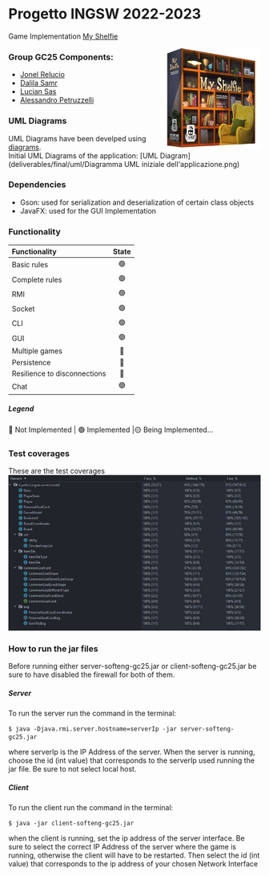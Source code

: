 
# Progetto INGSW 2022-2023

Game Implementation [My Shelfie](https://www.craniocreations.it/prodotto/my-shelfie/)




<img src="src/main/resources/view/gui/publisher_material/box_noShadow.png" align="right" width="200" alt="My Shelfie" >

### Group GC25 Components:
- [Jonel Relucio](https://github.com/jonelrelucio)
- [Dalila Samr](https://github.com/DalilaPolimi)
- [Lucian Sas](https://github.com/LucianSasPolimi) 
- [Alessandro Petruzzelli](https://github.com/AlessandroPetruzzelli) 

### UML Diagrams
UML Diagrams have been develped using [diagrams](https://www.diagrams.net/).  
Initial UML Diagrams of the application: [UML Diagram](deliverables/final/uml/Diagramma UML iniziale dell'applicazione.png)

### Dependencies
- Gson: used for serialization and deserialization of certain class objects
- JavaFX: used for the GUI Implementation


### Functionality
| Functionality                | State |
|:-----------------------------|:-----:|
| Basic rules                  |  🟢   |
| Complete rules               |  🟢   |
| RMI                          |  🟢   |
| Socket                       |  🟢   |
| CLI                          |  🟢   |
| GUI                          |  🟢   |
| Multiple games               |  🔴   |
| Persistence                  |  🔴   |
| Resilience to disconnections |  🔴   |
| Chat                         |  🟢   |


##### Legend
🔴 Not Implemented | 🟢 Implemented |🟡 Being Implemented...

### Test coverages
These are the test coverages
<img src="deliverables/final/testCoverage/TestCoverage.jpg">

### How to run the jar files
Before running either server-softeng-gc25.jar or client-softeng-gc25.jar be sure to have disabled the firewall for both of them.

##### Server
To run the server run the command in the terminal:
```
$ java -Djava.rmi.server.hostname=serverIp -jar server-softeng-gc25.jar
```
where serverIp is the IP Address of the server.
When the server is running, choose the id (int value) that corresponds to the serverIp used running the jar file.
Be sure to not select local host.


##### Client
To run the client run the command in the terminal:
```
$ java -jar client-softeng-gc25.jar
```
when the client is running, set the ip address of the server interface.
Be sure to select the correct IP Address of the server where the game is running, otherwise the client will have to be restarted.
Then select the id (int value) that corresponds to the ip address of your chosen Network Interface



















